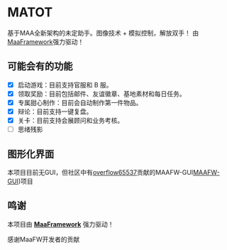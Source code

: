 <!-- markdownlint-disable MD033 MD041 -->

# MATOT

基于MAA全新架构的未定助手。图像技术 + 模拟控制，解放双手！
由[MaaFramework](https://github.com/MaaXYZ/MaaFramework)强力驱动！


## 可能会有的功能

- [x] 启动游戏：目前支持官服和 B 服。
- [x] 领取奖励：目前包括邮件、友谊徽章、基地素材和每日任务。
- [x] 专属甜心制作：目前会自动制作第一件物品。
- [x] 辩论：目前支持一键复盘。
- [x] 关卡：目前支持会展顾问和业务考核。
- [ ] 思绪残影

## 图形化界面

本项目目前无GUI，但社区中有[overflow65537](https://github.com/overflow65537)贡献的MAAFW-GUI[MAAFW-GUI](https://github.com/overflow65537/Tkinter_MAA-GUI))项目


## 鸣谢

本项目由 **[MaaFramework](https://github.com/MaaXYZ/MaaFramework)** 强力驱动！

感谢MaaFW开发者的贡献

